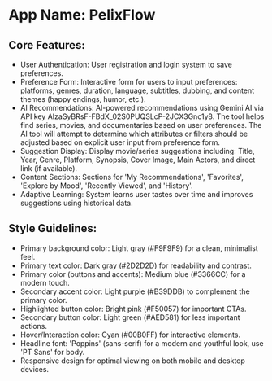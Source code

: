 # **App Name**: PelixFlow

## Core Features:

- User Authentication: User registration and login system to save preferences.
- Preference Form: Interactive form for users to input preferences: platforms, genres, duration, language, subtitles, dubbing, and content themes (happy endings, humor, etc.).
- AI Recommendations: AI-powered recommendations using Gemini AI via API key AIzaSyBRsF-FBdX_02S0PUQSLcP-2JCX3Gnc1y8. The tool helps find series, movies, and documentaries based on user preferences. The AI tool will attempt to determine which attributes or filters should be adjusted based on explicit user input from preference form.
- Suggestion Display: Display movie/series suggestions including: Title, Year, Genre, Platform, Synopsis, Cover Image, Main Actors, and direct link (if available).
- Content Sections: Sections for 'My Recommendations', 'Favorites', 'Explore by Mood', 'Recently Viewed', and 'History'.
- Adaptive Learning: System learns user tastes over time and improves suggestions using historical data.

## Style Guidelines:

- Primary background color: Light gray (#F9F9F9) for a clean, minimalist feel.
- Primary text color: Dark gray (#2D2D2D) for readability and contrast.
- Primary color (buttons and accents): Medium blue (#3366CC) for a modern touch.
- Secondary accent color: Light purple (#B39DDB) to complement the primary color.
- Highlighted button color: Bright pink (#F50057) for important CTAs.
- Secondary button color: Light green (#AED581) for less important actions.
- Hover/Interaction color: Cyan (#00B0FF) for interactive elements.
- Headline font: 'Poppins' (sans-serif) for a modern and youthful look, use 'PT Sans' for body.
- Responsive design for optimal viewing on both mobile and desktop devices.